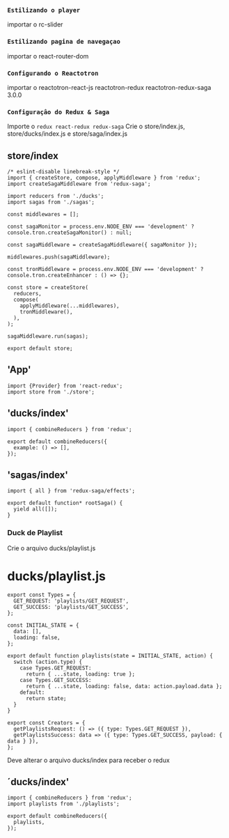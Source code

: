 ### `Estilizando o player`

importar o rc-slider

### `Estilizando pagina de navegaçao`

importar o react-router-dom

### `Configurando o Reactotron`

importar o reactotron-react-js reactotron-redux reactotron-redux-saga 3.0.0

### `Configuraçâo do Redux & Saga`

Importe o `redux react-redux redux-saga`
Crie o store/index.js, store/ducks/index.js e store/saga/index.js

## store/index

```
/* eslint-disable linebreak-style */
import { createStore, compose, applyMiddleware } from 'redux';
import createSagaMiddleware from 'redux-saga';

import reducers from './ducks';
import sagas from './sagas';

const middlewares = [];

const sagaMonitor = process.env.NODE_ENV === 'development' ? console.tron.createSagaMonitor() : null;

const sagaMiddleware = createSagaMiddleware({ sagaMonitor });

middlewares.push(sagaMiddleware);

const tronMiddleware = process.env.NODE_ENV === 'development' ? console.tron.createEnhancer : () => {};

const store = createStore(
  reducers,
  compose(
    applyMiddleware(...middlewares),
    tronMiddleware(),
  ),
);

sagaMiddleware.run(sagas);

export default store;

```

## 'App'

```
import {Provider} from 'react-redux';
import store from './store';
```

## 'ducks/index'

```
import { combineReducers } from 'redux';

export default combineReducers({
  example: () => [],
});
```

## 'sagas/index'

```
import { all } from 'redux-saga/effects';

export default function* rootSaga() {
  yield all([]);
}
```

### Duck de Playlist

Crie o arquivo ducks/playlist.js

# ducks/playlist.js

```
export const Types = {
  GET_REQUEST: 'playlists/GET_REQUEST',
  GET_SUCCESS: 'playlists/GET_SUCCESS',
};

const INITIAL_STATE = {
  data: [],
  loading: false,
};

export default function playlists(state = INITIAL_STATE, action) {
  switch (action.type) {
    case Types.GET_REQUEST:
      return { ...state, loading: true };
    case Types.GET_SUCCESS:
      return { ...state, loading: false, data: action.payload.data };
    default:
      return state;
  }
}

export const Creators = {
  getPlaylistsRequest: () => ({ type: Types.GET_REQUEST }),
  getPlaylistsSuccess: data => ({ type: Types.GET_SUCCESS, payload: { data } }),
};
```

Deve alterar o arquivo ducks/index para receber o redux

## ´ducks/index'

```
import { combineReducers } from 'redux';
import playlists from './playlists';

export default combineReducers({
  playlists,
});
```
